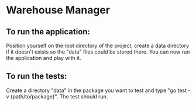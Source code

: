# Warehouse Manager

## To run the application:
Position yourself on the root directory of the project, create a data directory if it doesn't exists so the "data" files could be stored there. You can now run the application and play with it.

## To run the tests:
Create a directory "data" in the package you want to test and type "go test -v {path/to/package}". The test should run. 
